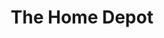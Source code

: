 ---
title: "The Home Depot"
url: /las-vegas/the-home-depot-west-tropical-parkway/
shop: Baumarkt
---